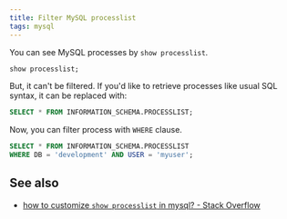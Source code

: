 ```yaml
---
title: Filter MySQL processlist
tags: mysql
---
```


You can see MySQL processes by `show processlist`.

```sql
show processlist;
```

But, it can't be filtered. If you'd like to retrieve processes like usual SQL syntax, it can be replaced with:

```sql
SELECT * FROM INFORMATION_SCHEMA.PROCESSLIST;
```

Now, you can filter process with `WHERE` clause.

```sql
SELECT * FROM INFORMATION_SCHEMA.PROCESSLIST
WHERE DB = 'development' AND USER = 'myuser';
```

See also
---
* [how to customize `show processlist` in mysql? - Stack Overflow](http://stackoverflow.com/questions/929612/how-to-customize-show-processlist-in-mysql)
